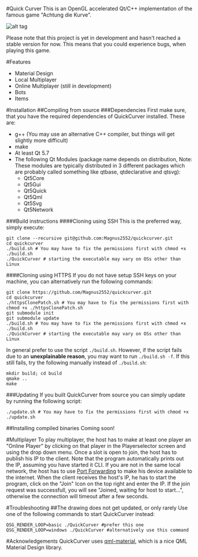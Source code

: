 #Quick Curver
This is an OpenGL accelerated Qt/C++ implementation of the famous game "Achtung die Kurve".

![alt tag](http://i.imgur.com/IGa3NwA.png)

Please note that this project is yet in development and hasn't reached a stable version for now. This means that you could experience bugs, when playing this game.

#Features
* Material Design
* Local Multiplayer
* Online Multiplayer (still in development)
* Bots
* Items


#Installation
##Compiling from source
###Dependencies
First make sure, that you have the required dependencies of QuickCurver installed. These are:

* g++ (You may use an alternative C++ compiler, but things will get slightly more difficult)
* make
* At least Qt 5.7
* The following Qt Modules (package name depends on distribution, Note: These modules are typically distributed in 3 different packages which are probably called something like qtbase, qtdeclarative and qtsvg):
	- Qt5Core
	- Qt5Gui
	- Qt5Quick
	- Qt5Qml
	- Qt5Svg
	- Qt5Network

###Build instructions
####Cloning using SSH
This is the preferred way, simply execute:
```{r, engine='bash', count_lines}
git clone --recursive git@github.com:Magnus2552/quickcurver.git
cd quickcurver
./build.sh # You may have to fix the permissions first with chmod +x ./build.sh
./QuickCurver # starting the executable may vary on OSs other than Linux
```

####Cloning using HTTPS
If you do not have setup SSH keys on your machine, you can alternatively run the following commands:
```{r, engine='bash', count_lines}
git clone https://github.com/Magnus2552/quickcurver.git
cd quickcurver
./httpsClonePatch.sh # You may have to fix the permissions first with chmod +x ./httpsClonePatch.sh
git submodule init
git submodule update
./build.sh # You may have to fix the permissions first with chmod +x ./build.sh
./QuickCurver # starting the executable may vary on OSs other than Linux
```

In general prefer to use the script `./build.sh`. However, if the script fails due to an **unexplainable reason**, you may want to run `./build.sh -f`. If this still fails, try the following manually instead of `./build.sh`:
```{r, engine='bash', count_lines}
mkdir build; cd build
qmake ..
make
```

###Updating
If you built QuickCurver from source you can simply update by running the following script:
```{r, engine='bash', count_lines}
./update.sh # You may have to fix the permissions first with chmod +x ./update.sh
```

##Installing compiled binaries
Coming soon!

#Multiplayer
To play multiplayer, the host has to make at least one player an "Online Player" by clicking on that player in the Playerselector screen and using the drop down menu. Once a slot is open to join, the host has to publish his IP to the client. Note that the program automatically prints out the IP, assuming you have started it CLI. If you are not in the same local network, the host has to use [Port Forwarding](https://en.wikipedia.org/wiki/Port_forwarding) to make his device available to the internet. When the client receives the host's IP, he has to start the program, click on the "Join" Icon on the top right and enter the IP. If the join request was successfull, you will see "Joined, waiting for host to start...", otherwise the connection will timeout after a few seconds.

#Troubleshooting
##The drawing does not get updated, or only rarely
Use one of the following commands to start QuickCurver instead:
```{r, engine='bash', count_lines}
QSG_RENDER_LOOP=basic ./QuickCurver #prefer this one
QSG_RENDER_LOOP=windows ./QuickCurver #alternatively use this command
```

#Acknowledgements
QuickCurver uses [qml-material](https://github.com/papyros/qml-material), which is a nice QML Material Design library.
